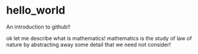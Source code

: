 # hello_world
An introduction to github!!

ok let me describe what is mathematics! mathematics is the study of law of nature by abstracting away some detail that we need not consider!
